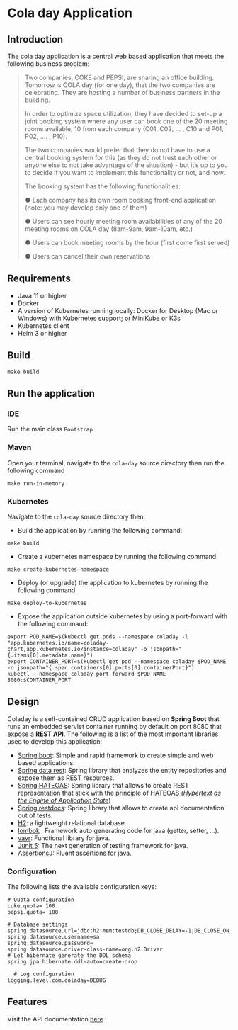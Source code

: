 # Cola day Application

## Introduction

The cola day application is a central web based application that meets the following business problem: 

> Two companies, COKE and PEPSI, are sharing an office building. Tomorrow is COLA day (for one day), that the two companies are celebrating.  They are hosting a number of business partners in the building.
> 
>  In order to optimize space utilization, they have decided to set-up a joint booking system where any user can book one of the 20 meeting rooms available, 10 from each company (C01, C02, ... , C10 and P01, P02, .... , P10).
>   
>  The two companies would prefer that they do not  have to use a central booking system for this (as they do not trust each other or anyone else to not take advantage of the situation) - but it’s up to you to decide if you want to implement this functionality or not, and how. 
>  
>  The booking system has the following functionalities: 
>  
> ● Each company has its own room booking front-end  application (note: you may develop only one of them)
>  
>  ● Users can see hourly meeting room availabilities of any of the 20 meeting rooms on COLA day (8am-9am, 9am-10am, etc.)
>  
> ● Users can book meeting rooms by  the hour (first come first served)
> 
> ● Users can cancel their own reservations


## Requirements

 - Java 11 or higher
 - Docker
 - A version of Kubernetes running locally: Docker for Desktop (Mac or Windows) with Kubernetes support; or MiniKube or K3s
 - Kubernetes client
 - Helm 3 or higher

## Build
  
```  
make build
```

## Run the application

###  IDE

Run the main class `Bootstrap`

###  Maven

Open your terminal, navigate to the `cola-day` source directory then run the following command 
```
make run-in-memory
```

### Kubernetes

Navigate to the `cola-day` source directory then:

- Build the application by running the following command:
```
make build
```

- Create a kubernetes namespace by running the following command:
```
make create-kubernetes-namespace
```
- Deploy (or upgrade) the application to kubernetes by running the following command:
```
make deploy-to-kubernetes
```
- Expose the application outside kubernetes by using a port-forward with the following command:
```
export POD_NAME=$(kubectl get pods --namespace coladay -l "app.kubernetes.io/name=coladay-chart,app.kubernetes.io/instance=coladay" -o jsonpath="{.items[0].metadata.name}")
export CONTAINER_PORT=$(kubectl get pod --namespace coladay $POD_NAME -o jsonpath="{.spec.containers[0].ports[0].containerPort}")
kubectl --namespace coladay port-forward $POD_NAME 8080:$CONTAINER_PORT 
```

## Design

Coladay is a self-contained CRUD application based on **Spring Boot** that runs an embedded servlet 
container running by default on port 8080 that expose a **REST API**. The following is a list of the
most important libraries used to develop this application:

 - [Spring boot](https://spring.io/projects/spring-boot): Simple and rapid framework to create simple and web based applications.
 - [Spring data rest](https://projects.spring.io/spring-data-rest/): Spring library that analyzes the entity repositories and expose them as REST resources.
 - [Spring HATEOAS](https://spring.io/projects/spring-hateoas):  Spring library that allows to create REST representation that stick with the principle of HATEOAS *([Hypertext as the Engine of Application State](https://www.wikiwand.com/en/HATEOAS)*)
 - [Spring restdocs](https://docs.spring.io/spring-restdocs/docs/2.0.0.RELEASE/reference/html5/#introduction): Spring library that allows to create api documentation out of tests.
 - [H2](http://www.h2database.com/html/main.html): a lightweight relational database.
 - [lombok](https://projectlombok.org/) : Framework auto generating code for java (getter, setter, ...).
 - [vavr](http://www.vavr.io): Functional library for java.
 - [Junit 5](https://junit.org/junit5/): The next generation of testing framework for java.
 - [AssertionsJ](http://joel-costigliola.github.io/assertj/): Fluent assertions for java.

### Configuration

The following lists the available configuration keys:

```
# Quota configuration  
coke.quota= 100  
pepsi.quota= 100  

# Database settings 
spring.datasource.url=jdbc:h2:mem:testdb;DB_CLOSE_DELAY=-1;DB_CLOSE_ON_EXIT=FALSE;Mode=MYSQL  
spring.datasource.username=sa  
spring.datasource.password=  
spring.datasource.driver-class-name=org.h2.Driver  
# Let hibernate generate the DDL schema  
spring.jpa.hibernate.ddl-auto=create-drop  

  # Log configuration  
logging.level.com.coladay=DEBUG
```

## Features

Visit the API documentation [here](https://selimyanat.github.io/cola-day/) !